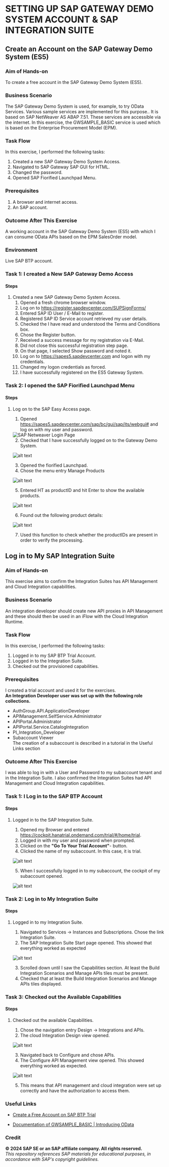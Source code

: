 # SETTING UP SAP GATEWAY DEMO SYSTEM ACCOUNT & SAP INTEGRATION SUITE

## Create an Account on the SAP Gateway Demo System (ES5)

### Aim of Hands-on 
To create a free account in the SAP Gateway Demo System (ES5).

### Business Scenario
The SAP Gateway Demo System is used, for example, to try OData Services. Various sample services are implemented for this purpose.. It is based on SAP NetWeaver AS ABAP 7.51.  These services are accessible via the internet. In this exercise, the GWSAMPLE_BASIC service  is used which is based on the Enterprise Procurement Model (EPM).

### Task Flow
In this exercise, I performed the following tasks:

1.  Created a new SAP Gateway Demo System Access.
2.  Navigated to SAP Gateway SAP GUI for HTML.
3.  Changed the password.
4.  Opened SAP Fiorified Launchpad Menu.

### Prerequisites
1.  A browser and internet access.
2.  An SAP account. 

### Outcome After This Exercise
A working account in the SAP Gateway Demo System (ES5) with which I can consume OData APIs based on the EPM SalesOrder model.

### Environment
Live SAP BTP account.

### Task 1: I created a New SAP Gateway Demo Access
#### Steps
1.  Created a new SAP Gateway Demo System Access.
    1.  Opened a fresh chrome browser window.
    2.  Log on to https://register.sapdevcenter.com/SUPSignForms/
    3.  Entered SAP ID User / E-Mail to register.
    4.  Registered SAP ID Service account retrieved my user details.
    5.  Checked the I have read and understood the Terms and Conditions box.
    6.  Chose the Register button.
    7.  Received a success message for my registration via E-Mail.
    8.  Did not close this successful registration step page.
    9.  On that page, I selected Show password and noted it.
    10. Log on to https://sapes5.sapdevcenter.com and logon with my credentials.
    11. Changed my logon credentials as forced.
    12. I have successfully registered on the ES5 Gateway System.

### Task 2: I opened the SAP Fiorified Launchpad Menu
#### Steps
1.  Log on to the SAP Easy Access page.
    1.  Opened https://sapes5.sapdevcenter.com/sap/bc/gui/sap/its/webgui# and log on with my user and password.

    <img style='align:left;' src="images/netweaverLoginPage.png" alt="SAP Netweaver Login Page">

    2.  Checked that I have successfully logged on to the Gateway Demo System.

    ![alt text](images/loginSuccess.png)

    3.  Opened the fiorified Launchpad.
    4.  Chose the menu entry Manage Products

    ![alt text](images/home.png)

    5.  Entered HT as productID and hit Enter to show the available products.

    ![alt text](images/manageProduct.png) 

    6.  Found out the following product details:

    ![alt text](images/availableProduct.png)

    7.  Used this function to check whether the productIDs are present in order to verify the processing.


## Log in to My SAP Integration Suite

### Aim of Hands-on 
This exercise aims to confirm the Integration Suites has API Management and Cloud Integration capabilities.

### Business Scenario
An integration developer should create new API proxies in API Management and these should then be used in an iFlow with the Cloud Integration Runtime.

### Task Flow
In this exercise, I performed the following tasks:
1.  Logged in to my SAP BTP Trial Account.
2.  Logged in to the Integration Suite.
3.  Checked out the provisioned capabilities.

### Prerequisites
I created a trial account and used it for the exercises. 
<br> **An Integration Developer user was set up with the following role collections.**
- AuthGroup.API.ApplicationDeveloper
- APIManagement.SelfService.Administrator
- APIPortal.Administrator
- APIPortal.Service.CatalogIntegration
- PI_Integration_Developer
- Subaccount Viewer
<br>The creation of a subaccount is described in a tutorial in the Useful Links section

### Outcome After This Exercise
I was able to log in with a User and Password to my subaccount tenant and in the Integration Suite. I also confirmed the Integration Suites had API Management and Cloud Integration capabilities.

### Task 1: I Log in to the SAP BTP Account
#### Steps
1.  Logged in to the SAP Integration Suite.
    1.  Opened my Browser and entered 
        https://cockpit.hanatrial.ondemand.com/trial/#/home/trial.
    2.  Logged in with my user and password when prompted.
    3.  Clicked on the **"Go To Your Trial Account"**- button.
    4.  Clicked the name of my subaccount. In this case, it is trial.

    ![alt text](images/trialAccount.png)

    5.  When I successfully logged in to my subaccount, the cockpit of my subaccount opened.

    ![alt text](images/cockpit.png)

### Task 2: Log in to My Integration Suite
#### Steps
1.  Logged in to my Integration Suite.
    1.  Navigated to Services → Instances and Subscriptions. Chose the link Integration Suite.
    2.  The SAP Integration Suite Start page opened. This showed that everything worked as expected

    ![alt text](images/integrationSuite.png)

    3.  Scrolled down until I saw the Capabilities section. At least the Build Integration Scenarios and Manage APIs tiles must be present.
    4.  Checked that at least the Build Integration Scenarios and Manage APIs tiles displayed.

### Task 3: Checked out the Available Capabilities
#### Steps
1.  Checked out the available Capabilities.
    1.  Chose the navigation entry Design → Integrations and APIs.
    2.  The cloud Integration Design view opened.

    ![alt text](images/cloudIntegration.png)

    3.  Navigated back to Configure and chose APIs.
    4.  The Configure API Management view opened. This showed everything worked as expected.

    ![alt text](images/apiManagement.png)

    5.  This means that API management and cloud integration were set up correctly and have the authorization to access them.


### Useful Links
- [Create a Free Account on SAP BTP Trial](https://developers.sap.com/tutorials/hcp-create-trial-account.html)

- [Documentation of GWSAMPLE_BASIC | Introducing OData](https://help.sap.com/docs/SAP_NETWEAVER_AS_ABAP_751_IP/68bf513362174d54b58cddec28794093/59283fc4528f486b83b1a58a4f1063c0.html?version=7.51.4)



### Credit 
**© 2024 SAP SE or an SAP affiliate company. All rights reserved.** <br>
*This repository references SAP materials for educational purposes, in accordance with SAP's copyright guidelines.*
